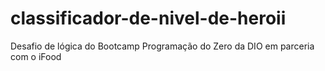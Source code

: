 # classificador-de-nivel-de-heroii
Desafio de lógica do Bootcamp Programação do Zero da DIO em parceria com o iFood
